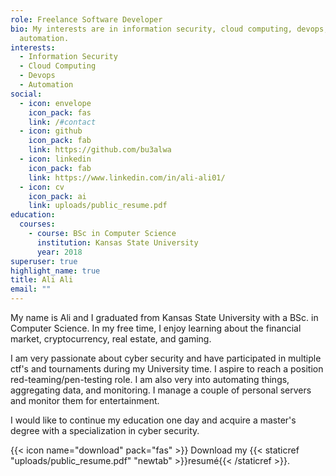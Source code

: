 ```yaml
---
role: Freelance Software Developer
bio: My interests are in information security, cloud computing, devops, and
  automation.
interests:
  - Information Security
  - Cloud Computing
  - Devops
  - Automation
social:
  - icon: envelope
    icon_pack: fas
    link: /#contact
  - icon: github
    icon_pack: fab
    link: https://github.com/bu3alwa
  - icon: linkedin
    icon_pack: fab
    link: https://www.linkedin.com/in/ali-ali01/
  - icon: cv
    icon_pack: ai
    link: uploads/public_resume.pdf
education:
  courses:
    - course: BSc in Computer Science
      institution: Kansas State University
      year: 2018
superuser: true
highlight_name: true
title: Ali Ali
email: ""
---
```

My name is Ali and I graduated from Kansas State University with a BSc. in Computer Science. In my free time, I enjoy learning about the financial market, cryptocurrency, real estate, and gaming. 

I am very passionate about cyber security and have participated in multiple ctf's and tournaments during my University time. I aspire to reach a position red-teaming/pen-testing role. I am also very into automating things, aggregating data, and monitoring. I manage a couple of personal servers and monitor them for entertainment.

I would like to continue my education one day and acquire a master's degree with a specialization in cyber security.


{{< icon name="download" pack="fas" >}} Download my {{< staticref "uploads/public_resume.pdf" "newtab" >}}resumé{{< /staticref >}}.
